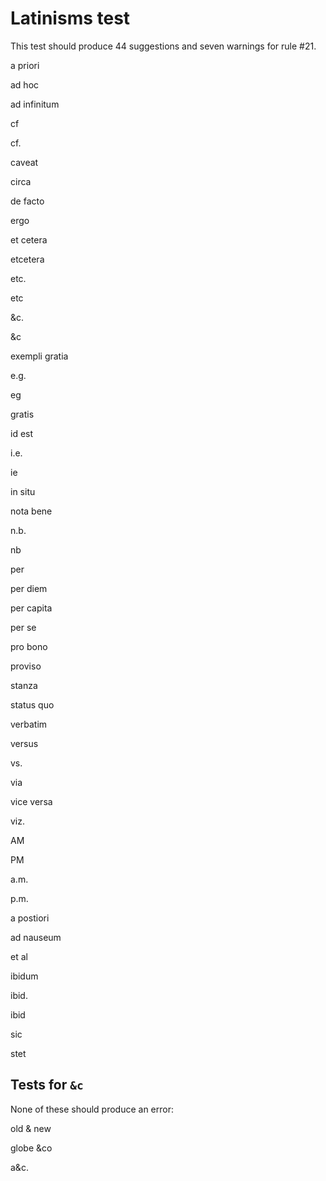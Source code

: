 # Latinisms test

This test should produce 44 suggestions and seven warnings for rule #21.

a priori

ad hoc

ad infinitum

cf

cf.

caveat

circa

de facto

ergo

et cetera

etcetera

etc.

etc

&c.

&c

exempli gratia

e.g.

eg

gratis

id est

i.e.

ie

in situ

nota bene

n.b.

nb

per

per diem

per capita

per se

pro bono

proviso

stanza

status quo

verbatim

versus

vs.

via

vice versa

viz.

AM

PM

a.m.

p.m.


a postiori

ad nauseum

et al

ibidum

ibid.

ibid

sic

stet


## Tests for `&c`

None of these should produce an error:

old & new

globe &co

a&c.